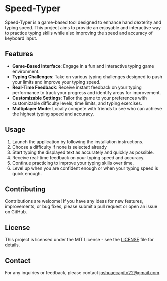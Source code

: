 # Speed-Typer

Speed-Typer is a game-based tool designed to enhance hand dexterity and typing speed. This project aims to provide an enjoyable and interactive way to practice typing skills while also improving the speed and accuracy of keyboard input.

## Features

- **Game-Based Interface**: Engage in a fun and interactive typing game environment.
- **Typing Challenges**: Take on various typing challenges designed to push your limits and improve your typing speed.
- **Real-Time Feedback**: Receive instant feedback on your typing performance to track your progress and identify areas for improvement.
- **Customizable Settings**: Tailor the game to your preferences with customizable difficulty levels, time limits, and typing exercises.
- **Multiplayer Mode**: Locally compete with friends to see who can achieve the highest typing speed and accuracy.

## Usage

1. Launch the application by following the installation instructions.
2. Choose a difficulty if none is selected already
3. Start typing the displayed text as accurately and quickly as possible.
4. Receive real-time feedback on your typing speed and accuracy.
5. Continue practicing to improve your typing skills over time.
6. Level up when you are confident enough or when your typing speed is quick enough.

## Contributing

Contributions are welcome! If you have any ideas for new features, improvements, or bug fixes, please submit a pull request or open an issue on GitHub.

## License

This project is licensed under the MIT License - see the [LICENSE](LICENSE) file for details.

## Contact

For any inquiries or feedback, please contact [joshuaecapito22@gmail.com](mailto:joshuaecapito22@gmail.com).
